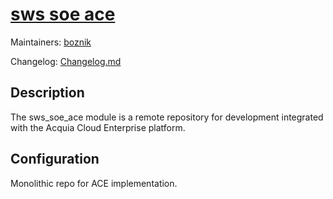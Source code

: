 # [sws soe ace](https://github.com/SU-SOE/sws_soe_ace)

Maintainers: [boznik](https://github.com/boznik)  

Changelog: [Changelog.md](CHANGELOG.md)

Description
---

The sws_soe_ace module is a remote repository for development integrated with the Acquia Cloud Enterprise platform.

Configuration
---

Monolithic repo for ACE implementation.

